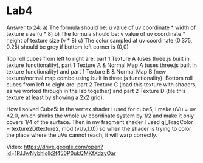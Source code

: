 # Lab4
Answer to 24:
a) The formula should be: u value of uv coordinate * width of texture size (u * 8) 
b) The formula should be: v value of uv coordinate * height of texture size (v * 8) 
c) The color sampled at uv coordinate (0.375, 0.25) should be grey if bottom left corner is (0,0)

Top roll cubes from left to right are: part 1 Texture A (uses three.js built in texture functionality), part 1 Texture A & Normal Map A (uses three.js built in texture functionality) and part 1 Texture B & Normal Map B (new texture/normal map combo using built in three.js functionality).
Bottom roll cubes from left to eight are: part 2 Texture C (load this texture with shaders, as we worked through in the lab together) and part 2 Texture D (tile this texture at least by showing a 2x2 grid).

How I solved Cube5: 
In the vertex shader I used for cube5, I make uVu = uv *2.0, which shinks the whole uv coordinate system by 1/2 and make it only covers 1/4 of the surface. Then in my fragment shader I used gl_FragColor = texture2D(texture2, mod (vUv,1.0)) so when the shader is trying to color the place where the uVu cannot reach, it will warp correctly.

Video: https://drive.google.com/open?id=1PJJwNybhlolk2f450P0ukQMKfXdzyOar
